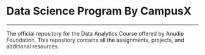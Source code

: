 # Data Science Program By CampusX
<hr>
The official repository for the Data Analytics Course offered by Anudip Foundation. This repository contains all the assignments, projects, and additional resources.
